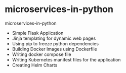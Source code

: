 # microservices-in-python
microservices-in-python

- Simple Flask Application
- Jinja templating for dynamic web pages
- Using pip to freeze python dependencies
- Building Docker Images using Dockerfile
- Writing docker compose file
- Writing Kubernetes manifest files for the application
- Creating Helm Charts
